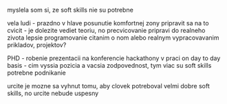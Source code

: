 myslela som si, ze soft skills nie su potrebne

vela ludi - prazdno v hlave
	posunutie komfortnej zony
	pripravit sa na to
cvicit - je dolezite vediet teoriu, no precvicovanie pripravi do realneho zivota lepsie
	programovanie citanim o nom alebo realnym vypracovavanim prikladov, projektov?

PHD - robenie prezentacii na konferencie
hackathony
v praci on day to day basis - cim vyssia pozicia a vacsia zodpovednost, tym viac su soft skills potrebne
podnikanie

urcite je mozne sa vyhnut tomu, aby clovek potreboval velmi dobre soft skills, no urcite nebude uspesny